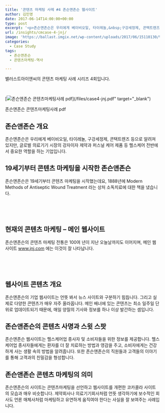 ```yaml
---
title: '콘텐츠 마케팅 사례 #4 존슨앤존슨 웹사이트'
author: 김민영
date: 2017-06-14T14:00:00+00:00
type: post
excerpt: '<p>존슨앤존슨은 우리에게 베이비오일, 타이레놀,&nbsp;구강세정제, 콘택트렌즈 등으로&nbsp;알려져 있지만, 글로벌 의료기기 시장의 강자이자 제약과 퍼스널 케어 제품 등&nbsp;헬스케어 전반에서 중요한 역할을 하는&nbsp;기업입니다. &nbsp;19세기부터 콘텐츠 마케팅을 해온 존슨앤존슨은 웹사이트를 통해 어떻게 콘텐츠 마케팅을 하고 있을까요?&nbsp;</p>'
url: /insights/cmcase-4-jnj/
image: 'https://ballast.imgix.net/wp-content/uploads/2017/06/15110130/%EC%A1%B4%EC%8A%A8%EC%95%A4%EC%A1%B4%EC%8A%A8%EC%BD%98%ED%85%90%EC%B8%A0%EB%A7%88%EC%BC%80%ED%8C%85%EC%82%AC%EB%A1%80.png%EC%A1%B4%EC%8A%A8%EC%95%A4%EC%A1%B4%EC%8A%A8%EC%BD%98%ED%85%90%EC%B8%A0%EB%A7%88%EC%BC%80%ED%8C%85%EC%82%AC%EB%A1%80.png?auto=compress,format'
categories:
  - Case Study
tags:
  - 존슨앤존슨
  - 콘텐츠마케팅-역사

---
```

밸러스트아이앤씨의 콘텐츠 마케팅 사례 시리즈 4회입니다.

&nbsp;

[![존슨앤존슨 콘텐츠마케팅사례 pdf](https://ballast.imgix.net/wp-content/uploads/2017/06/15110130/%EC%A1%B4%EC%8A%A8%EC%95%A4%EC%A1%B4%EC%8A%A8%EC%BD%98%ED%85%90%EC%B8%A0%EB%A7%88%EC%BC%80%ED%8C%85%EC%82%AC%EB%A1%80.png%EC%A1%B4%EC%8A%A8%EC%95%A4%EC%A1%B4%EC%8A%A8%EC%BD%98%ED%85%90%EC%B8%A0%EB%A7%88%EC%BC%80%ED%8C%85%EC%82%AC%EB%A1%80.png?w=700)](/files/case4-jnj.pdf" target="_blank")

존슨앤존슨 콘텐츠마케팅사례 pdf

## 존슨앤존슨 개요

존슨앤존슨은 우리에게 베이비오일, 타이레놀, 구강세정제, 콘택트렌즈 등으로 알려져 있지만, 글로벌 의료기기 시장의 강자이자 제약과 퍼스널 케어 제품 등 헬스케어 전반에서 중요한 역할을 하는 기업입니다.

## 19세기부터 콘텐츠 마케팅을 시작한 존슨앤존슨

존슨앤존슨은 19세기부터 콘텐츠 마케팅을 시작했는데요, 1888년에 Modern Methods of Antiseptic Wound Treatment 라는 상처 소독치료에 대한 책을 냈습니다.

&nbsp;


&nbsp;

## 현재의 콘텐츠 마케팅 &#8211; 메인 웹사이트

존슨앤존슨의 콘텐츠 마케팅 전통은 100여 년이 지난 오늘날까지도 이어지며, 메인 웹사이트 www.jnj.com 에는 이것이 잘 나타납니다.

&nbsp;

&nbsp;

## 웹사이트 콘텐츠 개요

존슨앤존슨의 기업 웹사이트는 언뜻 봐서 뉴스 사이트와 구분하기 힘듭니다. 그리고 실제로 다양한 콘텐츠가 매우 자주 올라옵니다. 메인 배너에 있는 콘텐츠는 최소 일주일 단위로 업데이트되기 때문에, 매일 양질의 기사와 정보를 하나 이상 발간하는 셈입니다.

## 존슨앤존슨의 콘텐츠 사명과 스윗 스팟

존슨앤존슨 웹사이트는 헬스케어업 종사자 및 소비자들을 위한 정보를 제공합니다. 헬스케어업 종사자들에게는 환자를 더 잘 치료하는 방법과 영감을 주고, 소비자에게는 건강하게 사는 생활 속의 방법을 알려줍니다. 또한 존슨앤존슨의 직원들과 고객들의 이야기를 통해 고객과의 친밀감을 형성합니다.

## 존슨앤존슨 콘텐츠 마케팅의 의미

존슨앤존슨의 사이트는 콘텐츠마케팅을 선언하고 웹사이트를 개편한 코카콜라 사이트의 모습과 매우 비슷합니다. 제약회사나 의료기기회사처럼 언뜻 생각하기에 보수적인 회사도 언론 매체사처럼 마케팅하고 유연하게 움직여야 한다는 사실을 잘 보여주는 사례입니다.
